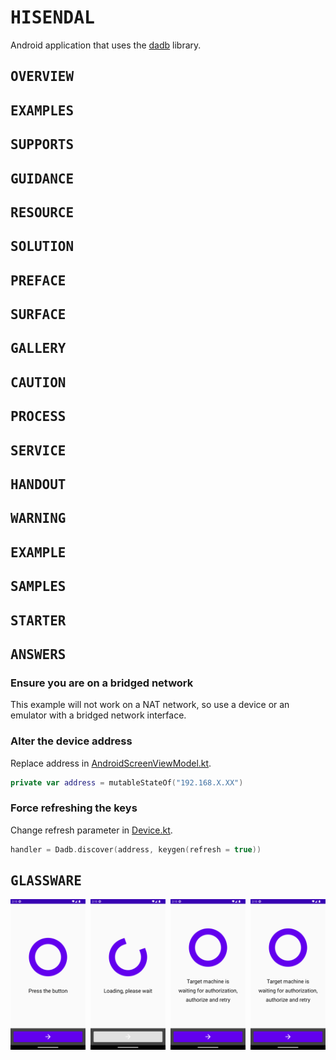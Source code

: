 # <samp>HISENDAL</samp>

Android application that uses the [dadb](https://github.com/mobile-dev-inc/dadb) library.

## <samp>OVERVIEW</samp>
## <samp>EXAMPLES</samp>
## <samp>SUPPORTS</samp>
## <samp>GUIDANCE</samp>
## <samp>RESOURCE</samp>
## <samp>SOLUTION</samp>

## <samp>PREFACE</samp>
## <samp>SURFACE</samp>
## <samp>GALLERY</samp>
## <samp>CAUTION</samp>
## <samp>PROCESS</samp>
## <samp>SERVICE</samp>
## <samp>HANDOUT</samp>
## <samp>WARNING</samp>
## <samp>EXAMPLE</samp>
## <samp>SAMPLES</samp>
## <samp>STARTER</samp>
## <samp>ANSWERS</samp>

### Ensure you are on a bridged network

This example will not work on a NAT network, so use a device or an emulator with a bridged network interface.

### Alter the device address

Replace address in [AndroidScreenViewModel.kt](app/src/main/java/com/example/hisendal/AndroidScreenViewModel.kt).

```kotlin
private var address = mutableStateOf("192.168.X.XX")
```

### Force refreshing the keys

Change refresh parameter in [Device.kt](app/src/main/java/com/example/hisendal/Device.kt).

```kotlin
handler = Dadb.discover(address, keygen(refresh = true))
```

## <samp>GLASSWARE</samp>

<img src="assets/img1.png" width="23.875%"/><img src="assets/none.png" width="1.5%"/><img src="assets/img2.png" width="23.875%"/><img src="assets/none.png" width="1.5%"/><img src="assets/img3.png" width="23.875%"/><img src="assets/none.png" width="1.5%"/><img src="assets/img3.png" width="23.875%"/>
